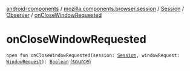 [android-components](../../../index.md) / [mozilla.components.browser.session](../../index.md) / [Session](../index.md) / [Observer](index.md) / [onCloseWindowRequested](./on-close-window-requested.md)

# onCloseWindowRequested

`open fun onCloseWindowRequested(session: `[`Session`](../index.md)`, windowRequest: `[`WindowRequest`](../../../mozilla.components.concept.engine.window/-window-request/index.md)`): `[`Boolean`](https://kotlinlang.org/api/latest/jvm/stdlib/kotlin/-boolean/index.html) [(source)](https://github.com/mozilla-mobile/android-components/blob/master/components/browser/session/src/main/java/mozilla/components/browser/session/Session.kt#L106)